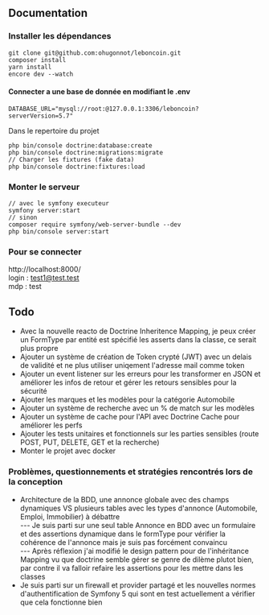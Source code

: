 ## Documentation

### Installer les dépendances
```shell
git clone git@github.com:ohugonnot/leboncoin.git
composer install
yarn install
encore dev --watch
```

#### Connecter a une base de donnée en modifiant le .env
```dotenv
DATABASE_URL="mysql://root:@127.0.0.1:3306/leboncoin?serverVersion=5.7"
```
Dans le repertoire du projet
```shell
php bin/console doctrine:database:create
php bin/console doctrine:migrations:migrate
// Charger les fixtures (fake data)
php bin/console doctrine:fixtures:load
```

### Monter le serveur
```shell
// avec le symfony executeur
symfony server:start
// sinon
composer require symfony/web-server-bundle --dev
php bin/console server:start
```

### Pour se connecter
http://localhost:8000/      
login : test1@test.test      
mdp : test

## Todo
- Avec la nouvelle reacto de Doctrine Inheritence Mapping, je peux créer un FormType par entité est spécifié les asserts dans la classe, ce serait plus propre
- Ajouter un système de création de Token crypté (JWT) avec un delais de validité et ne plus utiliser uniqement l'adresse mail comme token
- Ajouter un event listener sur les erreurs pour les transformer en JSON et améliorer les infos de retour et gérer les retours sensibles pour la sécurité
- Ajouter les marques et les modèles pour la catégorie Automobile
- Ajouter un système de recherche avec un % de match sur les modèles
- Ajouter un système de cache pour l'API avec Doctrine Cache pour améliorer les perfs
- Ajouter les tests unitaires et fonctionnels sur les parties sensibles (route POST, PUT, DELETE, GET et la recherche)
- Monter le projet avec docker

### Problèmes, questionnements et stratégies rencontrés lors de la conception
- Architecture de la BDD, une annonce globale avec des champs dynamiques VS plusieurs tables avec les types d'annonce (Automobile, Emploi, Immobilier) à débattre     
--- Je suis parti sur une seul table Annonce en BDD avec un formulaire et des assertions dynamique dans le formType pour vérifier la cohérence de l'annonce mais je suis pas forcément convaincu    
--- Après réflexion j'ai modifié le design pattern pour de l'inhéritance Mapping vu que doctrine semble gérer se genre de dilème plutot bien, par contre il va falloir refaire les assertions pour les mettre dans les classes   
- Je suis parti sur un firewall et provider partagé et les nouvelles normes d'authentification de Symfony 5 qui sont en test actuellement a vérifier que cela fonctionne bien